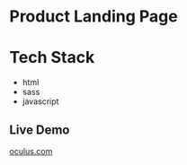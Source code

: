 # Product Landing Page

# Tech Stack 
- html
- sass
- javascript

## Live Demo
[oculus.com](https://elle008.github.io/product-landing-page/)
